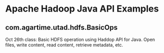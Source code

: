 Apache Hadoop Java API Examples
===============================

com.agartime.utad.hdfs.BasicOps
-------------------------------

Oct 26th class: Basic HDFS operation using Haddop API for Java. Open files, write content, read content, retrieve metadata, etc.


